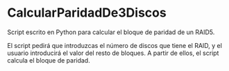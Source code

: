 # CalcularParidadDe3Discos
Script escrito en Python para calcular el bloque de paridad de un RAID5.

El script pedirá que introduzcas el número de discos que tiene el RAID, y el usuario introducirá el valor del resto de bloques. A partir de ellos, el script calcula el bloque de paridad.
